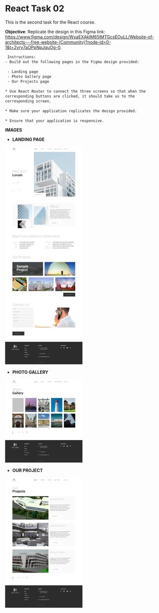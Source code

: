 # React Task 02

This is the second task for the React course.

**Objective**: Replicate the design in this Figma link: https://www.figma.com/design/WxaEXAklM65lMTGcsEOuLL/Website-of-architects---free-website-(Community)?node-id=0-1&t=2vry7aOPpNpJquOg-0.

````
 Instructions:
- Build out the following pages in the Figma design provided:

 - Landing page
 - Photo Gallery page
 - Our Projects page

* Use React Router to connect the three screens so that when the corresponding buttons are clicked, it should take us to the corresponding screen.

* Make sure your application replicates the design provided.

* Ensure that your application is responsive.
````

**IMAGES**

- **LANDING PAGE**
<!-- ![landing_page](/taskSamples/react_task_02/land.png) -->
<picture>
<img src="/taskSamples/react_task_02/land.png" alt="Landing Page" style="width: 50%; height: auto;">
</picture>

- **PHOTO GALLERY**
<!-- ![Photo Gallery](/taskSamples/react_task_02/photoGallery.jpg) -->
<picture>
<img src="/taskSamples/react_task_02/photoGallery.jpg" alt="Photo Gallery" style="width: 50%; height: auto;">
</picture>

- **OUR PROJECT**
<!-- ![our Project](/taskSamples/react_task_02/ourProject.png) -->

<picture>
<img src="/taskSamples/react_task_02/ourProject.png" alt="Our Project" style="width: 50%; height: auto;">
</picture>